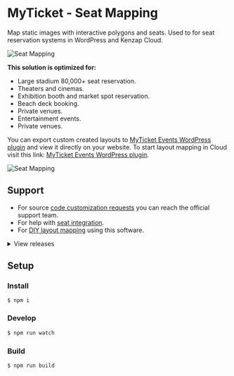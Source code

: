 # MyTicket - Seat Mapping

Map static images with interactive polygons and seats. Used to for seat reservation systems in WordPress and Kenzap Cloud.

![Seat Mapping](https://cdn.kenzap.com/github/img/myticket-1.png)

<b>This solution is optimized for:</b>

<ul>
<li>Large stadium 80,000+ seat reservation.</li>
<li>Theaters and cinemas.</li>
<li>Exhibition booth and market spot reservation.</li>
<li>Beach deck booking.</li>
<li>Private venues.</li>
<li>Entertainment events.</li>
<li>Private venues.</li>
</ul>

You can export custom created layouts to <a href="https://wordpress.org/plugins/myticket-events/" >MyTicket Events WordPress plugin</a> and view it directly on your website. To start layout mapping in Cloud visit this link: <a href="https://myticket.kenzap.cloud/" >MyTicket Events WordPress plugin</a>.

![Seat Mapping](https://cdn.kenzap.com/github/img/myticket-2.png)

## Support
- For source <a href="https://kenzap.com/myticket-events-plugin-support-customization-service-1016004/" >code customization requests</a> you can reach the official support team.
- For help with <a href="https://kenzap.com/seat-reservation-in-wordpress-setup-service-1014779/" >seat integration</a>.
- For <a href="https://kenzap.blog/how-to-create-custom-concert-hall-in-wordpress-with-seat-reservation/">DIY layout mapping</a> using this software.

<details>
<summary>View releases</summary>

<b>version 2.4</b>
- fixing forever loading screens for users with slow connection
- upgrading package and rollup configuration files

<b>version 2.3</b>
- adding price variations to the zone and individual seats

<b>version 2.2</b>
- adding custom fields for additional checkout information that can be used with WooCommerce

<b>version 2.1</b>
- implemeting zone rotation feature

<b>version 2.0</b>
- migration to ES6 scripting
</details>

## Setup

### Install

```shell
$ npm i
```

### Develop

```sh
$ npm run watch
```

### Build

```sh
$ npm run build
```
